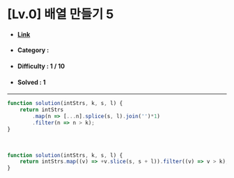 # [Lv.0] 배열 만들기 5
* #### [Link](https://school.programmers.co.kr/learn/courses/30/lessons/181912)
* #### Category : 
* #### Difficulty : 1 / 10  
* #### Solved : 1

<hr />

```js
function solution(intStrs, k, s, l) {
    return intStrs
        .map(n => [...n].splice(s, l).join('')*1)
        .filter(n => n > k);
}
```

<br />

```js
function solution(intStrs, k, s, l) {
    return intStrs.map((v) => +v.slice(s, s + l)).filter((v) => v > k);
}
```